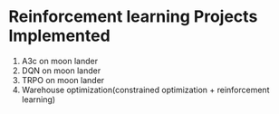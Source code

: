 # Reinforcement learning Projects Implemented

1. A3c on moon lander
2. DQN on moon lander
3. TRPO on moon lander
4. Warehouse optimization(constrained optimization + reinforcement learning)
